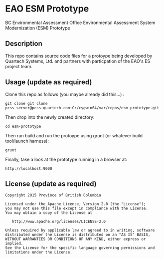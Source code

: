 # EAO ESM Prototype
BC Environmental Assessment Office Environmental Assessment System Modernization (ESM) Prototype

## Description
This repo contains source code files for a protoype being developed by Quartech Systems, Ltd. and partners with particpation of the EAO's ES project team.

## Usage (update as required)
Clone this repo as follows (you maybe already did this...) :

```
git clone git clone pcss_server@pcss.quartech.com:C:/cygwin64/var/repos/esm-prototype.git
```

Then drop into the newly created directory:

```
cd esm-prototype
```

Then run build and run the protoype using grunt (or whatever build tool/launch harness):

```
grunt
```

Finally, take a look at the prototype running in a browser at:

```
http://localhost:9000
````

## License (update as required)

    Copyright 2015 Province of British Columbia

    Licensed under the Apache License, Version 2.0 (the "License");
    you may not use this file except in compliance with the License.
    You may obtain a copy of the License at 

       http://www.apache.org/licenses/LICENSE-2.0

    Unless required by applicable law or agreed to in writing, software
    distributed under the License is distributed on an "AS IS" BASIS,
    WITHOUT WARRANTIES OR CONDITIONS OF ANY KIND, either express or implied.
    See the License for the specific language governing permissions and
    limitations under the License.
   
